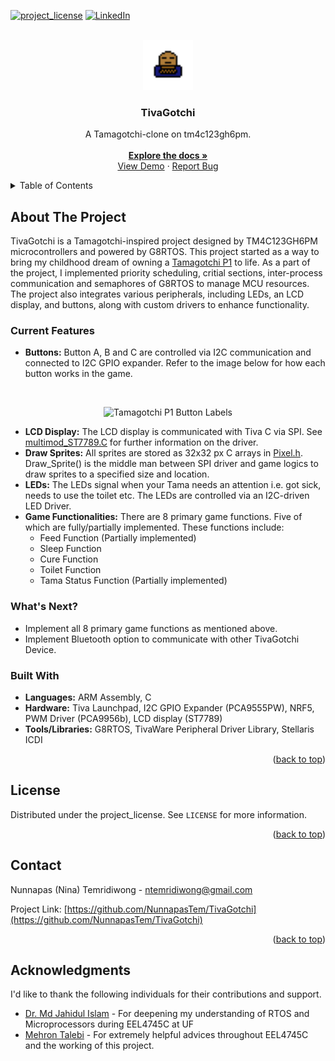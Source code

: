 <!-- Readme template reference: https://github.com/othneildrew/Best-README-Template/pull/73 -->

<a id="readme-top"></a>

<!-- [![Stargazers][stars-shield]][stars-url]
[![Issues][issues-shield]][issues-url] -->

[![project_license][license-shield]][license-url]
[![LinkedIn][linkedin-shield]][linkedin-url]

<!-- PROJECT LOGO -->
<br />
<div align="center">
  <a href="https://github.com/github_username/repo_name">
    <img src="images/Sleepy_tama.png" alt="Logo" width="80" height="80">
  </a>

<h3 align="center">TivaGotchi</h3>
  <p align="center">
    A Tamagotchi-clone on tm4c123gh6pm.
    <br />
    <br />
    <a href="https://github.com/NunnapasTem/TivaGotchi"><strong>Explore the docs »</strong></a>
    <br />
    <a href="https://youtu.be/J6BQPwCq-WE">View Demo</a>
    &middot;
    <a href="https://github.com/NunnapasTem/TivaGotchi/issues/new?labels=bug&template=bug-report---.md">Report Bug</a>
  
  </p>
</div>

<!-- TABLE OF CONTENTS -->
<details>
  <summary>Table of Contents</summary>
  <ol>
    <li>
      <a href="#about-the-project">About The Project</a>
      <ul>
        <li><a href="#current-features">Current Features</a></li>
        <li><a href="#whats-next">What's Next?</a></li>
        <li><a href="#built-with">Built With</a></li>
      </ul>
    </li>
    <!-- <li><a href="#Game Instruction">Game Instruction</a></li> -->
    <li><a href="#license">License</a></li>
    <li><a href="#contact">Contact</a></li>
    <li><a href="#acknowledgments">Acknowledgments</a></li>
  </ol>
</details>

<!-- ABOUT THE PROJECT -->
## About The Project

TivaGotchi is a Tamagotchi-inspired project designed by TM4C123GH6PM microcontrollers and powered by G8RTOS. This project started as a way to bring my childhood dream of owning a <a href="https://tamagotchi.fandom.com/wiki/Tamagotchi_(1996_Pet)">Tamagotchi P1</a> to life. As a part of the project, I implemented priority scheduling, critial sections, inter-process communication and semaphores of G8RTOS to manage MCU resources. The project also integrates various peripherals, including LEDs, an LCD display, and buttons, along with custom drivers to enhance functionality. 

### Current Features
- **Buttons:** Button A, B and C are controlled via I2C communication and connected to I2C GPIO expander. Refer to the image below for how each button works in the game. 
</br>
<p align="center"><img src="https://static.wikia.nocookie.net/tamagotchi/images/5/52/Tama_diagram.png/revision/latest?cb=20191126143322"
     alt="Tamagotchi P1 Button Labels"
     style="width:150px;" />
</p>

- **LCD Display:** The LCD display is communicated with Tiva C via SPI. See <a href="https://github.com/NunnapasTem/TivaGotchi/blob/main/MultimodDrivers/src/multimod_ST7789.c">multimod_ST7789.C</a> for further information on the driver.
- **Draw Sprites:** All sprites are stored as 32x32 px C arrays in <a href="https://github.com/NunnapasTem/TivaGotchi/blob/main/Pixel.h">Pixel.h</a>. Draw_Sprite() is the middle man between SPI driver and game logics to draw sprites to a specified size and location.
- **LEDs:** The LEDs signal when your Tama needs an attention i.e. got sick, needs to use the toilet etc. The LEDs are controlled via an I2C-driven LED Driver.
- **Game Functionalities:** There are 8 primary game functions. Five of which are fully/partially implemented. 
These functions include: 
  * Feed Function (Partially implemented)
  * Sleep Function
  * Cure Function
  * Toilet Function
  * Tama Status Function (Partially implemented)

### What's Next?
- Implement all 8 primary game functions as mentioned above. 
- Implement Bluetooth option to communicate with other TivaGotchi Device.

### Built With
- **Languages:** ARM Assembly, C
- **Hardware:** Tiva Launchpad, I2C GPIO Expander (PCA9555PW), NRF5, PWM Driver (PCA9956b), LCD display (ST7789)
- **Tools/Libraries:** G8RTOS, TivaWare Peripheral Driver Library, Stellaris ICDI

<p align="right">(<a href="#readme-top">back to top</a>)</p>

<!-- 
## Game Instruction
TODO -->
<!-- 
<p align="right">(<a href="#readme-top">back to top</a>)</p> -->

<!-- LICENSE -->
## License

Distributed under the project_license. See `LICENSE` for more information.

<p align="right">(<a href="#readme-top">back to top</a>)</p>

<!-- CONTACT -->
## Contact

Nunnapas (Nina) Temridiwong - ntemridiwong@gmail.com

Project Link: [https://github.com/NunnapasTem/TivaGotchi](https://github.com/NunnapasTem/TivaGotchi)

<p align="right">(<a href="#readme-top">back to top</a>)</p>

<!-- ACKNOWLEDGMENTS -->

## Acknowledgments
I'd  like to thank the following individuals for their contributions and support. 
- [Dr. Md Jahidul Islam](https://jahid.ece.ufl.edu/) - For deepening my understanding of RTOS and Microprocessors during EEL4745C at UF
- [Mehron Talebi]() - For extremely helpful advices throughout EEL4745C and the working of this project.


<!--<p align="right">(<a href="#readme-top">back to top</a>)</p> -->

<!-- MARKDOWN LINKS & IMAGES -->
<!-- https://www.markdownguide.org/basic-syntax/#reference-style-links -->

[forks-shield]: https://img.shields.io/github/forks/github_username/repo_name.svg?style=for-the-badge
[forks-url]: https://github.com/github_username/repo_name/network/members
[stars-shield]: https://img.shields.io/github/stars/github_username/repo_name.svg?style=for-the-badge
[stars-url]: https://github.com/github_username/repo_name/stargazers
[issues-shield]: https://img.shields.io/github/issues/github_username/repo_name.svg?style=for-the-badge
[issues-url]: https://github.com/github_username/repo_name/issues
[license-shield]: https://img.shields.io/github/license/NunnapasTem/TivaGotchi?style=for-the-badge
[license-url]: https://github.com/NunnapasTem/TivaGotchi/blob/main/LICENSE
[linkedin-shield]: https://img.shields.io/badge/-LinkedIn-black.svg?style=for-the-badge&logo=linkedin&colorB=555
[linkedin-url]: https://linkedin.com/in/ntemridiwong
